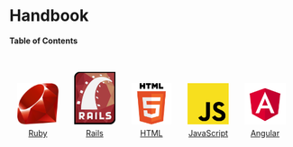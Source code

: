 # Handbook

**Table of Contents**

<style>
.boxes {
  display: flex;
  flex-direction: row;
}
.box {
  width: 100px;
  height: 150px;
  text-align: center;
  margin: 0 1em;
  display: flex;
  flex-direction: column;
  justify-content: flex-end;
}
.box img {
  max-width: 100%;
  margin-bottom: .5em;
}
</style>

<div class="boxes">
  <a class="box" href="ruby.html"><img src="img/logos/ruby.svg" alt="Ruby">Ruby</a>
  <a class="box" href="rails.html"><img src="img/logos/rails.svg" alt="Rails">Rails</a>
  <a class="box" href="HTML.html"><img src="img/logos/html5.svg" alt="HTML5">HTML</a>
  <a class="box" href="javascript.html"><img src="img/logos/js.svg" alt="JavaScript">JavaScript</a>
  <a class="box" href="angular.html"><img src="img/logos/angular.svg" alt="Angular">Angular</a>
</div>
